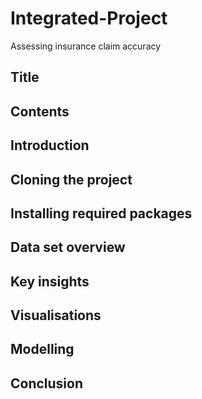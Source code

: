# Integrated-Project
Assessing insurance claim accuracy 




## Title 
## Contents
## Introduction
## Cloning the project 
## Installing required packages
## Data set overview
## Key insights 
## Visualisations 
## Modelling 
## Conclusion 
